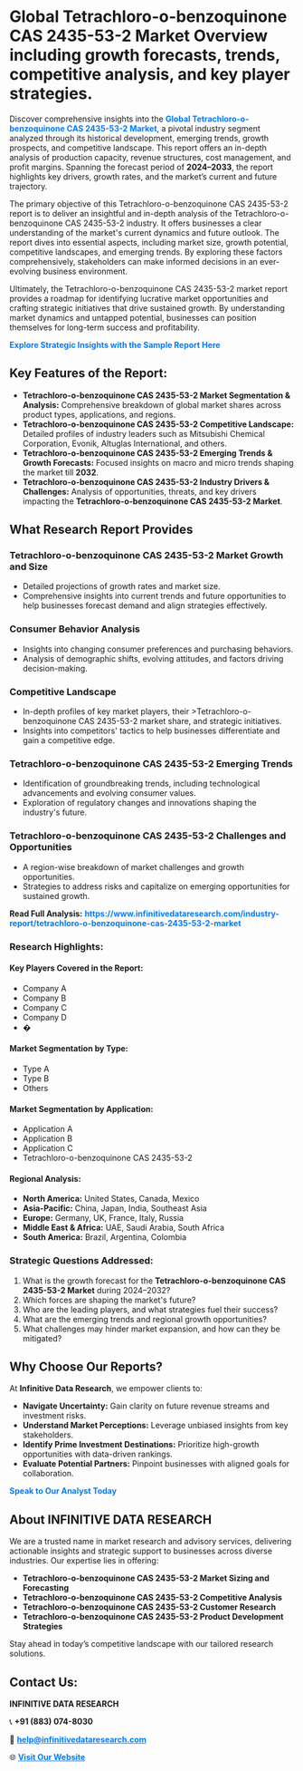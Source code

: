 <h1>Global Tetrachloro-o-benzoquinone CAS 2435-53-2 Market Overview including growth forecasts, trends, competitive analysis, and key player strategies.</h1>
<p>
Discover comprehensive insights into the 
<a href="https://www.infinitivedataresearch.com/industry-report/tetrachloro-o-benzoquinone-cas-2435-53-2-market" rel="dofollow" style="color: #007BFF; text-decoration: none;"><strong>Global Tetrachloro-o-benzoquinone CAS 2435-53-2 Market</strong></a>, a pivotal industry segment analyzed through its historical development, emerging trends, growth prospects, and competitive landscape. This report offers an in-depth analysis of production capacity, revenue structures, cost management, and profit margins. Spanning the forecast period of <strong>2024–2033</strong>, the report highlights key drivers, growth rates, and the market’s current and future trajectory.
</p>
<p>
The primary objective of this Tetrachloro-o-benzoquinone CAS 2435-53-2 report is to deliver an insightful and in-depth analysis of the Tetrachloro-o-benzoquinone CAS 2435-53-2 industry. It offers businesses a clear understanding of the market's current dynamics and future outlook. The report dives into essential aspects, including market size, growth potential, competitive landscapes, and emerging trends. By exploring these factors comprehensively, stakeholders can make informed decisions in an ever-evolving business environment.
</p>
<p>
Ultimately, the Tetrachloro-o-benzoquinone CAS 2435-53-2 market report provides a roadmap for identifying lucrative market opportunities and crafting strategic initiatives that drive sustained growth. By understanding market dynamics and untapped potential, businesses can position themselves for long-term success and profitability.
</p>
<p>
<a href="https://www.infinitivedataresearch.com/request-sample/reportId=111895" style="color: #007BFF; text-decoration: none;"><strong>Explore Strategic Insights with the Sample Report Here</strong></a>
</p>

<h2>Key Features of the Report:</h2>
<ul>
<li><strong>Tetrachloro-o-benzoquinone CAS 2435-53-2 Market Segmentation & Analysis:</strong> Comprehensive breakdown of global market shares across product types, applications, and regions.</li>
<li><strong>Tetrachloro-o-benzoquinone CAS 2435-53-2 Competitive Landscape:</strong> Detailed profiles of industry leaders such as Mitsubishi Chemical Corporation, Evonik, Altuglas International, and others.</li>
<li><strong>Tetrachloro-o-benzoquinone CAS 2435-53-2 Emerging Trends & Growth Forecasts:</strong> Focused insights on macro and micro trends shaping the market till <strong>2032</strong>.</li>
<li><strong>Tetrachloro-o-benzoquinone CAS 2435-53-2 Industry Drivers & Challenges:</strong> Analysis of opportunities, threats, and key drivers impacting the <strong>Tetrachloro-o-benzoquinone CAS 2435-53-2 Market</strong>.</li>
</ul>

<h2>What Research Report Provides</h2>
<h3>Tetrachloro-o-benzoquinone CAS 2435-53-2 Market Growth and Size</h3>
<ul>
<li>Detailed projections of growth rates and market size.</li>
<li>Comprehensive insights into current trends and future opportunities to help businesses forecast demand and align strategies effectively.</li>
</ul>

<h3>Consumer Behavior Analysis</h3>
<ul>
<li>Insights into changing consumer preferences and purchasing behaviors.</li>
<li>Analysis of demographic shifts, evolving attitudes, and factors driving decision-making.</li>
</ul>

<h3>Competitive Landscape</h3>
<ul>
<li>In-depth profiles of key market players, their >Tetrachloro-o-benzoquinone CAS 2435-53-2 market share, and strategic initiatives.</li>
<li>Insights into competitors' tactics to help businesses differentiate and gain a competitive edge.</li>
</ul>

<h3>Tetrachloro-o-benzoquinone CAS 2435-53-2 Emerging Trends</h3>
<ul>
<li>Identification of groundbreaking trends, including technological advancements and evolving consumer values.</li>
<li>Exploration of regulatory changes and innovations shaping the industry's future.</li>
</ul>

<h3>Tetrachloro-o-benzoquinone CAS 2435-53-2 Challenges and Opportunities</h3>
<ul>
<li>A region-wise breakdown of market challenges and growth opportunities.</li>
<li>Strategies to address risks and capitalize on emerging opportunities for sustained growth.</li>
</ul>
<p><strong>Read Full Analysis:</strong> <a href="https://www.infinitivedataresearch.com/industry-report/tetrachloro-o-benzoquinone-cas-2435-53-2-market" rel="dofollow" style="color: #007BFF; text-decoration: none;"><strong>https://www.infinitivedataresearch.com/industry-report/tetrachloro-o-benzoquinone-cas-2435-53-2-market</strong></a></p>
<h3>Research Highlights:</h3>
<h4>Key Players Covered in the Report:</h4>
<ul><li>Company A</li><li>Company B</li><li>Company C</li><li>Company D</li><li>�</li></ul>
<h4>Market Segmentation by Type:</h4>
<ul><li>Type A</li><li>Type B</li><li>Others</li></ul>
<h4>Market Segmentation by Application:</h4>
<ul><li>Application A</li><li>Application B</li><li>Application C</li><li>Tetrachloro-o-benzoquinone CAS 2435-53-2</li></ul>

<h4>Regional Analysis:</h4>
<ul>
<li><strong>North America:</strong> United States, Canada, Mexico</li>
<li><strong>Asia-Pacific:</strong> China, Japan, India, Southeast Asia</li>
<li><strong>Europe:</strong> Germany, UK, France, Italy, Russia</li>
<li><strong>Middle East & Africa:</strong> UAE, Saudi Arabia, South Africa</li>
<li><strong>South America:</strong> Brazil, Argentina, Colombia</li>
</ul>

<h3>Strategic Questions Addressed:</h3>
<ol>
<li>What is the growth forecast for the <strong>Tetrachloro-o-benzoquinone CAS 2435-53-2 Market</strong> during 2024–2032?</li>
<li>Which forces are shaping the market's future?</li>
<li>Who are the leading players, and what strategies fuel their success?</li>
<li>What are the emerging trends and regional growth opportunities?</li>
<li>What challenges may hinder market expansion, and how can they be mitigated?</li>
</ol>

<h2>Why Choose Our Reports?</h2>
<p>At <strong>Infinitive Data Research</strong>, we empower clients to:</p>
<ul>
<li><strong>Navigate Uncertainty:</strong> Gain clarity on future revenue streams and investment risks.</li>
<li><strong>Understand Market Perceptions:</strong> Leverage unbiased insights from key stakeholders.</li>
<li><strong>Identify Prime Investment Destinations:</strong> Prioritize high-growth opportunities with data-driven rankings.</li>
<li><strong>Evaluate Potential Partners:</strong> Pinpoint businesses with aligned goals for collaboration.</li>
</ul>
<p><a href="https://www.infinitivedataresearch.com/industry-report/tetrachloro-o-benzoquinone-cas-2435-53-2-market" rel="dofollow" style="color: #007BFF; text-decoration: none;"><strong>Speak to Our Analyst Today</strong></a></p>

<h2>About INFINITIVE DATA RESEARCH</h2>
<p>We are a trusted name in market research and advisory services, delivering actionable insights and strategic support to businesses across diverse industries. Our expertise lies in offering:</p>
<ul>
<li><strong>Tetrachloro-o-benzoquinone CAS 2435-53-2 Market Sizing and Forecasting</strong></li>
<li><strong>Tetrachloro-o-benzoquinone CAS 2435-53-2 Competitive Analysis</strong></li>
<li><strong>Tetrachloro-o-benzoquinone CAS 2435-53-2 Customer Research</strong></li>
<li><strong>Tetrachloro-o-benzoquinone CAS 2435-53-2 Product Development Strategies</strong></li>
</ul>
<p>Stay ahead in today’s competitive landscape with our tailored research solutions.</p>

<h2>Contact Us:</h2>
<p><strong>INFINITIVE DATA RESEARCH</strong></p>
<p>📞 <strong>+91 (883) 074-8030</strong></p>
<p>📧 <strong><a href="mailto:help@infinitivedataresearch.com" style="color: #007BFF;">help@infinitivedataresearch.com</a></strong></p>
<p>🌐 <strong><a href="https://www.infinitivedataresearch.com" rel="dofollow" style="color: #007BFF;">Visit Our Website</a></strong></p>